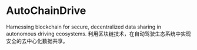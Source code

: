 # AutoChainDrive
Harnessing blockchain for secure, decentralized data sharing in autonomous driving ecosystems. 利用区块链技术，在自动驾驶生态系统中实现安全的去中心化数据共享。
